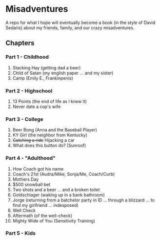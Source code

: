 # Misadventures
A repo for what I hope will eventually become a book (in the style of David Sedaris) about my friends, family, and our crazy misadventures.

## Chapters

### Part 1 - Childhood
1. Stacking Hay (getting dad a beer)
2. Child of Satan (my english paper ... and my sister)
2. Camp (Emily E., Frankinpenis)

### Part 2 - Highschool
1. 13 Points (the end of life as I knew it)
6. Never date a cop's wife

### Part 3 - College
1. Beer Bong (Anna and the Baseball Player)
2. KY Girl (the neighbor from Kentucky)
3. ~~Catching a ride~~ Hijacking a car
4. What does this button do? (Sunroof)

### Part 4 - "Adulthood"
1. How Coach got his name
2. Coach's 21st (Audra/Mike, Sonja/Me, Coach/Curb)
3. Mothers Day
4. $500 snowball bet
4. Two shots and a beer ... and a broken toilet
5. Goldschlager (waking up in a bank bathroom)
5. Jorge (returning from a batchelor party in ID ... through a blizzard ... to find my girlfriend ... indesposed)
6. Well Check
7. Aftermath (of the well-check)
8. Mighty Wide of You (Sensitivity Training)

### Part 5 - Kids
